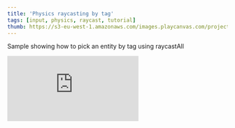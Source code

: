 ```yaml
---
title: 'Physics raycasting by tag'
tags: [input, physics, raycast, tutorial]
thumb: https://s3-eu-west-1.amazonaws.com/images.playcanvas.com/projects/12/691309/22953E-image-75.jpg
---
```


Sample showing how to pick an entity by tag using raycastAll

<div className="iframe-container">
    <iframe loading="lazy" src="https://playcanv.as/p/j1aT7giL/" title="Physics raycasting by tag" webkitallowfullscreen="true" mozallowfullscreen="true" allow="autoplay" allowfullscreen="true" allowvr="" scrolling="no" frameborder="0" />
</div>
